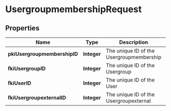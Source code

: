

# UsergroupmembershipRequest

## Properties

Name | Type | Description | Notes
------------ | ------------- | ------------- | -------------
**pkiUsergroupmembershipID** | **Integer** | The unique ID of the Usergroupmembership |  [optional]
**fkiUsergroupID** | **Integer** | The unique ID of the Usergroup | 
**fkiUserID** | **Integer** | The unique ID of the User |  [optional]
**fkiUsergroupexternalID** | **Integer** | The unique ID of the Usergroupexternal |  [optional]




